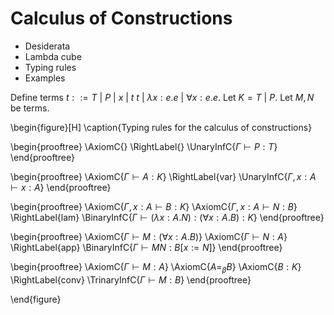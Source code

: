 # Calculus of Constructions

- Desiderata
- Lambda cube
- Typing rules
- Examples

Define terms $t ::= T\ |\ P\ |\ x\ |\ t\ t\ |\ λx:e.e\ |\ ∀x:e.e$. Let $K = T\ |\ P$. Let $M, N$ be terms.

\begin{figure}[H]
\caption{Typing rules for the calculus of constructions}

\begin{prooftree}
\AxiomC{}
\RightLabel{}
\UnaryInfC{$Γ ⊢ P : T$}
\end{prooftree}

\begin{prooftree}
\AxiomC{$Γ ⊢ A : K$}
\RightLabel{var}
\UnaryInfC{$Γ, x : A ⊢ x : A$}
\end{prooftree}

\begin{prooftree}
\AxiomC{$Γ, x : A ⊢ B : K$}
\AxiomC{$Γ, x : A ⊢ N : B$}
\RightLabel{lam}
\BinaryInfC{$Γ ⊢ (λx:A.N) : (∀x:A.B) : K$}
\end{prooftree}

\begin{prooftree}
\AxiomC{$Γ ⊢ M : (∀x:A.B)$}
\AxiomC{$Γ ⊢ N : A$}
\RightLabel{app}
\BinaryInfC{$Γ ⊢ M N : B[x := N]$}
\end{prooftree}

\begin{prooftree}
\AxiomC{$Γ ⊢ M : A$}
\AxiomC{$A =_β B$}
\AxiomC{$B : K$}
\RightLabel{conv}
\TrinaryInfC{$Γ ⊢ M : B$}
\end{prooftree}

\end{figure}
